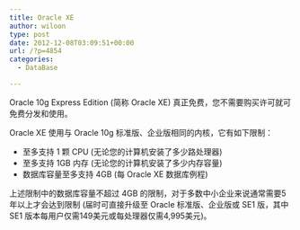```yaml
---
title: Oracle XE
author: wiloon
type: post
date: 2012-12-08T03:09:51+00:00
url: /?p=4854
categories:
  - DataBase

---
```

<div>
</div>

<div id="blog_content">
  <p>
    Oracle 10g Express Edition (简称 Oracle XE) 真正免费，您不需要购买许可就可免费分发和使用。
  </p>
  
  <p>
    Oracle XE 使用与 Oracle 10g 标准版、企业版相同的内核，它有如下限制：
  </p>
  
  <ul>
    <li>
      至多支持 1 颗 CPU (无论您的计算机安装了多少路处理器)
    </li>
    <li>
      至多支持 1GB 内存 (无论您的计算机安装了多少内存容量)
    </li>
    <li>
      数据库容量至多支持 4GB (每 Oracle XE 数据库例程)
    </li>
  </ul>
  
  <p>
    上述限制中的数据库容量不超过 4GB 的限制，对于多数中小企业来说通常需要5年以上才会达到限制 (届时可直接升级至 Oracle 标准版、企业版或 SE1 版，其中 SE1 版本每用户仅需149美元或每处理器仅需4,995美元)。
  </p>
</div>